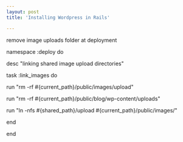```yaml
---
layout: post
title: 'Installing Wordpress in Rails'

---
```


remove image uploads folder at deployment
<div id="_mcePaste" style="position: absolute; left: -10000px; top: 0px; width: 1px; height: 1px; overflow: hidden;">namespace :deploy do</div>
<div id="_mcePaste" style="position: absolute; left: -10000px; top: 0px; width: 1px; height: 1px; overflow: hidden;">desc "linking shared image upload directories"</div>
<div id="_mcePaste" style="position: absolute; left: -10000px; top: 0px; width: 1px; height: 1px; overflow: hidden;">task :link_images do</div>
<div id="_mcePaste" style="position: absolute; left: -10000px; top: 0px; width: 1px; height: 1px; overflow: hidden;">run "rm -rf #{current_path}/public/images/upload"</div>
<div id="_mcePaste" style="position: absolute; left: -10000px; top: 0px; width: 1px; height: 1px; overflow: hidden;">run "rm -rf #{current_path}/public/blog/wp-content/uploads"</div>
<div id="_mcePaste" style="position: absolute; left: -10000px; top: 0px; width: 1px; height: 1px; overflow: hidden;">run "ln -nfs #{shared_path}/upload #{current_path}/public/images/"</div>
<div id="_mcePaste" style="position: absolute; left: -10000px; top: 0px; width: 1px; height: 1px; overflow: hidden;">end</div>
<div id="_mcePaste" style="position: absolute; left: -10000px; top: 0px; width: 1px; height: 1px; overflow: hidden;">end</div>
namespace :deploy do

desc "linking shared image upload directories"

task :link_images do

run "rm -rf #{current_path}/public/images/upload"

run "rm -rf #{current_path}/public/blog/wp-content/uploads"

run "ln -nfs #{shared_path}/upload #{current_path}/public/images/"

end

end
